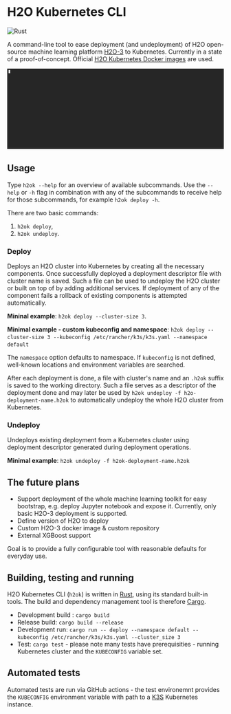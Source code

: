 # H2O Kubernetes CLI

![Rust](https://github.com/h2oai/h2o-kubernetes/workflows/Rust/badge.svg)

A command-line tool to ease deployment (and undeployment) of H2O open-source machine learning platform [H2O-3](https://github.com/h2oai/h2o-3) to Kubernetes. Currently in a state of a proof-of-concept. Official [H2O Kubernetes Docker images](https://hub.docker.com/r/h2oai/h2o-open-source-k8s) are used.

![H2O Usage in console](h2ok.gif)

## Usage
Type `h2ok --help` for an overview of available subcommands. Use the `--help` or `-h` flag in combination with any of the subcommands to receive help for those subcommands, for example `h2ok deploy -h`.

There are two basic commands:
1. `h2ok deploy`,
1. `h2ok undeploy`.

### Deploy
Deploys an H2O cluster into Kubernetes by creating all the necessary components. Once successfully deployed a deployment descriptor file with cluster name is saved. Such a file can be used to undeploy the H2O cluster or built on top of by adding additional services.
If deployment of any of the component fails a rollback of existing components is attempted automatically.
 
**Mininal example**: `h2ok deploy --cluster-size 3`.

**Minimal example - custom kubeconfig and namespace**: `h2ok deploy --cluster-size 3 --kubeconfig /etc/rancher/k3s/k3s.yaml --namespace default`

The `namespace` option defaults to namespace. If `kubeconfig` is not defined, well-known locations and environment variables are searched.

After each deployment is done, a file with cluster's name and an `.h2ok` suffix is saved to the working directory. Such a file serves as a descriptor of the deployment done and may later be used by `h2ok undeploy -f h2o-deployment-name.h2ok` to automatically undeploy the whole H2O cluster from Kubernetes.

### Undeploy
Undeploys existing deployment from a Kubernetes cluster using deployment descriptor generated during deployment operations.

**Minimal example**: `h2ok undeploy -f h2ok-deployment-name.h2ok`

## The future plans
- Support deployment of the whole machine learning toolkit for easy bootstrap, e.g. deploy Jupyter notebook and expose it.
   Currently, only basic H2O-3 deployment is supported.
- Define version of H2O to deploy
- Custom H2O-3 docker image & custom repository
- External XGBoost support

Goal is to provide a fully configurable tool with reasonable defaults for everyday use.

## Building, testing and running

H2O Kubernetes CLI (`h2ok`) is written in [Rust](https://www.rust-lang.org/), using its standard built-in tools. The build and dependency management tool is therefore [Cargo](https://crates.io/).

- Development build : `cargo build`
- Release build: `cargo build --release`
- Development run: `cargo run -- deploy --namespace default --kubeconfig /etc/rancher/k3s/k3s.yaml --cluster_size 3`
- Test: `cargo test` - please note many tests have prerequisities - running Kubernetes cluster and the `KUBECONFIG` variable set.

## Automated tests
Automated tests are run via GitHub actions - the test environemnt provides the `KUBECONFIG` environment variable with path to a [K3S](https://k3s.io/) Kubernetes instance.
